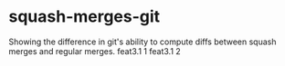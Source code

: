# squash-merges-git
Showing the difference in git's ability to compute diffs between squash merges and regular merges.
feat3.1 1
feat3.1 2
